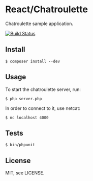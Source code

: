 # React/Chatroulette

Chatroulette sample application.

[![Build Status](https://secure.travis-ci.org/reactphp/chatroulette.png?branch=master)](http://travis-ci.org/react-php/chatroulette)

## Install

    $ composer install --dev

## Usage

To start the chatroulette server, run:

    $ php server.php

In order to connect to it, use netcat:

    $ nc localhost 4000

## Tests

    $ bin/phpunit

## License

MIT, see LICENSE.
